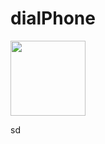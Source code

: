 # dialPhone

<img src="https://cloud.githubusercontent.com/assets/16843704/12523195/86a453e2-c155-11e5-8f83-63dc81ee2dfc.jpg" width="120">

sd
